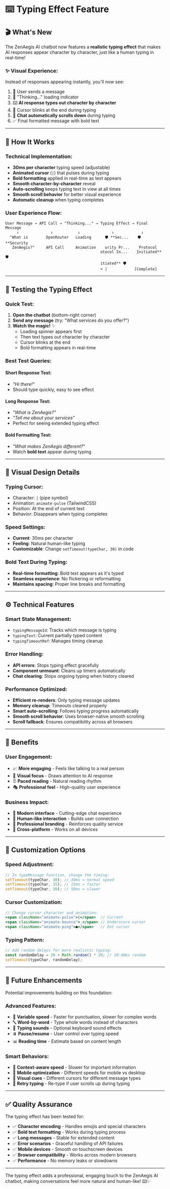 # ⌨️ Typing Effect Feature

## 🎬 **What's New**

The ZenAegis AI chatbot now features a **realistic typing effect** that makes AI responses appear character by character, just like a human typing in real-time!

### ✨ **Visual Experience:**

Instead of responses appearing instantly, you'll now see:

1. 💬 User sends a message
2. 🤔 "Thinking..." loading indicator  
3. ⌨️ **AI response types out character by character**
4. 📝 Cursor blinks at the end during typing
5. 📜 **Chat automatically scrolls down** during typing
6. ✅ Final formatted message with bold text

---

## 🎯 **How It Works**

### **Technical Implementation:**
- **30ms per character** typing speed (adjustable)
- **Animated cursor** (`|`) that pulses during typing
- **Bold formatting** applied in real-time as text appears
- **Smooth character-by-character** reveal
- **Auto-scrolling** keeps typing text in view at all times
- **Smooth scroll behavior** for better visual experience
- **Automatic cleanup** when typing completes

### **User Experience Flow:**
```
User Message → API Call → "Thinking..." → Typing Effect → Final Message
     ↓              ↓           ↓              ↓            ↓
  "What is        OpenRouter   Loading      🛡️ **Sec...    🛡️ **Security
   ZenAegis?"     API Call     Animation    urity Pr...    Protocol 
                                          otocol In...    Initiated** 🛡️
                                          itiated** 🛡️    
                                          ⌨️ |            [Complete]
```

---

## 🧪 **Testing the Typing Effect**

### **Quick Test:**

1. **Open the chatbot** (bottom-right corner)
2. **Send any message** (try: "What services do you offer?")
3. **Watch the magic!** ✨
   - Loading spinner appears first
   - Then text types out character by character
   - Cursor blinks at the end
   - Bold formatting appears in real-time

### **Best Test Queries:**

#### **Short Response Test:**
- *"Hi there!"*
- Should type quickly, easy to see effect

#### **Long Response Test:**  
- *"What is ZenAegis?"*
- *"Tell me about your services"*
- Perfect for seeing extended typing effect

#### **Bold Formatting Test:**
- *"What makes ZenAegis different?"*
- Watch **bold text** appear during typing

---

## 🎨 **Visual Design Details**

### **Typing Cursor:**
- Character: `|` (pipe symbol)
- Animation: `animate-pulse` (TailwindCSS)
- Position: At the end of current text
- Behavior: Disappears when typing completes

### **Speed Settings:**
- **Current**: 30ms per character
- **Feeling**: Natural human-like typing
- **Customizable**: Change `setTimeout(typeChar, 30)` in code

### **Bold Text During Typing:**
- **Real-time formatting**: Bold text appears as it's typed
- **Seamless experience**: No flickering or reformatting
- **Maintains spacing**: Proper line breaks and formatting

---

## ⚙️ **Technical Features**

### **Smart State Management:**
- `typingMessageId`: Tracks which message is typing
- `typingText`: Current partially typed content
- `typingTimeoutRef`: Manages timing cleanup

### **Error Handling:**
- **API errors**: Stops typing effect gracefully
- **Component unmount**: Cleans up timers automatically
- **Chat clearing**: Stops ongoing typing when history cleared

### **Performance Optimized:**
- **Efficient re-renders**: Only typing message updates
- **Memory cleanup**: Timeouts cleared properly
- **Smart auto-scrolling**: Follows typing progress automatically
- **Smooth scroll behavior**: Uses browser-native smooth scrolling
- **Scroll fallback**: Ensures compatibility across all browsers

---

## 🎯 **Benefits**

### **User Engagement:**
- 📈 **More engaging** - Feels like talking to a real person
- 👀 **Visual focus** - Draws attention to AI response
- ⏰ **Paced reading** - Natural reading rhythm
- 🎭 **Professional feel** - High-quality user experience

### **Business Impact:**
- 🚀 **Modern interface** - Cutting-edge chat experience
- 🤝 **Human-like interaction** - Builds user connection
- 💼 **Professional branding** - Reinforces quality service
- 📱 **Cross-platform** - Works on all devices

---

## 🔧 **Customization Options**

### **Speed Adjustment:**
```javascript
// In typeMessage function, change the timing:
setTimeout(typeChar, 30); // 30ms = normal speed
setTimeout(typeChar, 15); // 15ms = faster
setTimeout(typeChar, 50); // 50ms = slower
```

### **Cursor Customization:**
```jsx
// Change cursor character and animation:
<span className="animate-pulse">|</span>  // Current
<span className="animate-bounce">_</span> // Underscore cursor
<span className="animate-ping">●</span>   // Dot cursor
```

### **Typing Pattern:**
```javascript
// Add random delays for more realistic typing:
const randomDelay = 20 + Math.random() * 20; // 20-40ms random
setTimeout(typeChar, randomDelay);
```

---

## 🚀 **Future Enhancements**

Potential improvements building on this foundation:

### **Advanced Features:**
- 🎯 **Variable speed** - Faster for punctuation, slower for complex words
- 🔤 **Word-by-word** - Type whole words instead of characters
- 🎵 **Typing sounds** - Optional keyboard sound effects
- ⏸️ **Pause/resume** - User control over typing speed
- 📊 **Reading time** - Estimate based on content length

### **Smart Behaviors:**
- 🧠 **Context-aware speed** - Slower for important information
- 📱 **Mobile optimization** - Different speeds for mobile vs desktop
- 🎨 **Visual cues** - Different cursors for different message types
- 🔄 **Retry typing** - Re-type if user scrolls up during typing

---

## ✅ **Quality Assurance**

The typing effect has been tested for:

- ✅ **Character encoding** - Handles emojis and special characters
- ✅ **Bold text formatting** - Works during typing process  
- ✅ **Long messages** - Stable for extended content
- ✅ **Error scenarios** - Graceful handling of API failures
- ✅ **Mobile devices** - Smooth on touchscreen devices
- ✅ **Browser compatibility** - Works across modern browsers
- ✅ **Performance** - No memory leaks or slowdowns

---

The typing effect adds a professional, engaging touch to the ZenAegis AI chatbot, making conversations feel more natural and human-like! ⌨️✨